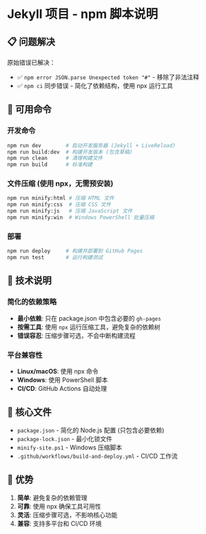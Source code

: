 # Jekyll 项目 - npm 脚本说明

## 📋 问题解决

原始错误已解决：
- ✅ `npm error JSON.parse Unexpected token "#"` - 移除了非法注释
- ✅ `npm ci` 同步错误 - 简化了依赖结构，使用 npx 运行工具

## 🚀 可用命令

### 开发命令
```bash
npm run dev        # 启动开发服务器 (Jekyll + LiveReload)
npm run build:dev  # 构建开发版本 (包含草稿)
npm run clean      # 清理构建文件
npm run build      # 标准构建
```

### 文件压缩 (使用 npx，无需预安装)
```bash
npm run minify:html # 压缩 HTML 文件
npm run minify:css  # 压缩 CSS 文件
npm run minify:js   # 压缩 JavaScript 文件
npm run minify:win  # Windows PowerShell 批量压缩
```

### 部署
```bash
npm run deploy     # 构建并部署到 GitHub Pages
npm run test       # 运行构建测试
```

## 🔧 技术说明

### 简化的依赖策略
- **最小依赖**: 只在 package.json 中包含必要的 `gh-pages`
- **按需工具**: 使用 `npx` 运行压缩工具，避免复杂的依赖树
- **错误容忍**: 压缩步骤可选，不会中断构建流程

### 平台兼容性
- **Linux/macOS**: 使用 npx 命令
- **Windows**: 使用 PowerShell 脚本
- **CI/CD**: GitHub Actions 自动处理

## 📁 核心文件

- `package.json` - 简化的 Node.js 配置 (只包含必要依赖)
- `package-lock.json` - 最小化锁文件
- `minify-site.ps1` - Windows 压缩脚本
- `.github/workflows/build-and-deploy.yml` - CI/CD 工作流

## 🎯 优势

1. **简单**: 避免复杂的依赖管理
2. **可靠**: 使用 npx 确保工具可用性
3. **灵活**: 压缩步骤可选，不影响核心功能
4. **兼容**: 支持多平台和 CI/CD 环境
